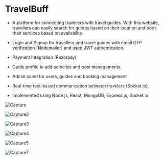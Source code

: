 # TravelBuff

- A platform for connecting travellers with travel guides. With this website, travellers can easily search for guides based on their 
location and book their services based on availability.

- Login and Signup for travellers and travel guides with email OTP
verification (Nodemailer) and used JWT authentication.

- Payment Integration (Razorpay)

- Guide profile to add activities and post managements.

- Admin panel for users, guides and booking management

- Real-time text-based communication between travelers (Socket.io).

- Implemented using Node.js, React, MongoDB, Express.js,
  Socket.io

![Capture](https://user-images.githubusercontent.com/103351267/220297528-de6cc1b4-77f7-4aac-88c7-6a360129abb7.PNG)

![Capture2](https://user-images.githubusercontent.com/103351267/220297648-cb463bb1-c234-4e91-8e14-f5447d5537ee.PNG)

![Capture3](https://user-images.githubusercontent.com/103351267/220297672-4b34835e-25cc-4947-b859-4b734ae165d5.PNG)

![Capture4](https://user-images.githubusercontent.com/103351267/220297699-ec90ad2c-039d-4703-83a6-2251ceda997b.PNG)

![Capture5](https://user-images.githubusercontent.com/103351267/220297755-80ec36e6-410e-434d-991d-c7960c98a3c0.PNG)

<!-- ![Capture6](https://user-images.githubusercontent.com/103351267/220298823-9b0484eb-2d77-4c82-b499-428d3fcd7159.PNG) -->

![Capture7](https://user-images.githubusercontent.com/103351267/220298874-8304e2c5-78d5-4eb1-890a-f0c50f7ae829.PNG)

